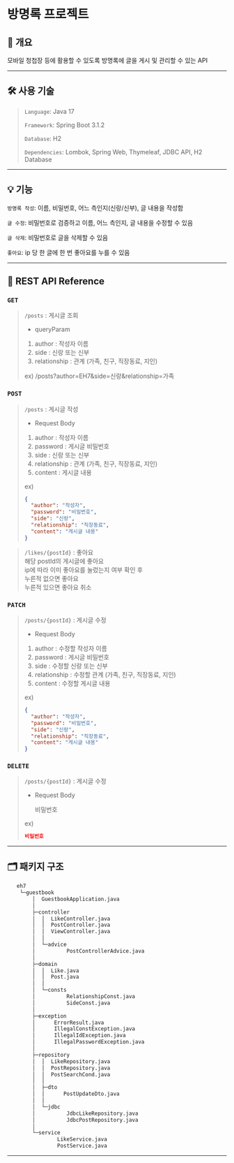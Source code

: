 방명록 프로젝트
==========

## 💬 개요
모바일 청첩장 등에 활용할 수 있도록 방명록에 글을 게시 및 관리할 수 있는 API

----------

## 🛠 사용 기술
> `Language`: Java 17
>
> `Framework`: Spring Boot 3.1.2
> 
> `Database`: H2
> 
> `Dependencies`: Lombok, Spring Web, Thymeleaf, JDBC API, H2 Database

----------

## 💡 기능
`방명록 작성`: 이름, 비밀번호, 어느 측인지(신랑/신부), 글 내용을 작성함

`글 수정`: 비밀번호로 검증하고 이름, 어느 측인지, 글 내용을 수정할 수 있음

`글 삭제`: 비밀번호로 글을 삭제할 수 있음

`좋아요`: ip 당 한 글에 한 번 좋아요를 누를 수 있음

----------

## 🚪 REST API Reference

### `GET`
> `/posts` : 게시글 조회<br>
> - queryParam
> 1. author : 작성자 이름
> 2. side : 신랑 또는 신부
> 3. relationship : 관계 (가족, 친구, 직장동료, 지인)
> 
> ex) /posts?author=EH7&side=신랑&relationship=가족

### `POST`
> `/posts` : 게시글 작성<br>
> - Request Body
> 1. author : 작성자 이름
> 2. password : 게시글 비밀번호
> 3. side : 신랑 또는 신부
> 4. relationship : 관계 (가족, 친구, 직장동료, 지인)
> 5. content : 게시글 내용
> 
> ex)
> ```json
> {
>   "author": "작성자",
>   "password": "비밀번호",
>   "side": "신랑",
>   "relationship": "직장동료",
>   "content": "게시글 내용"
> }
> ```

> `/likes/{postId}` : 좋아요<br>
> 해당 postId의 게시글에 좋아요<br>
> ip에 따라 이미 좋아요를 눌렀는지 여부 확인 후<br>
> 누른적 없으면 좋아요<br>
> 누른적 있으면 좋아요 취소

### `PATCH`
> `/posts/{postId}` : 게시글 수정<br>
> - Request Body
> 1. author : 수정할 작성자 이름
> 2. password : 게시글 비밀번호
> 3. side : 수정할 신랑 또는 신부
> 4. relationship : 수정할 관계 (가족, 친구, 직장동료, 지인)
> 5. content : 수정할 게시글 내용
> 
> ex)
> ```json
> {
>   "author": "작성자",
>   "password": "비밀번호",
>   "side": "신랑",
>   "relationship": "직장동료",
>   "content": "게시글 내용"
> }
> ```

### `DELETE`
> `/posts/{postId}` : 게시글 수정<br>
> - Request Body
> 
>   비밀번호
> 
> ex)
> ```json
> 비밀번호
> ```

----------

## 🗂 패키지 구조

```bash
   eh7
    └─guestbook
        │  GuestbookApplication.java
        │
        ├─controller
        │  │  LikeController.java
        │  │  PostController.java
        │  │  ViewController.java
        │  │
        │  └─advice
        │          PostControllerAdvice.java
        │
        ├─domain
        │  │  Like.java
        │  │  Post.java
        │  │
        │  └─consts
        │          RelationshipConst.java
        │          SideConst.java
        │
        ├─exception
        │      ErrorResult.java
        │      IllegalConstException.java
        │      IllegalIdException.java
        │      IllegalPasswordException.java
        │
        ├─repository
        │  │  LikeRepository.java
        │  │  PostRepository.java
        │  │  PostSearchCond.java
        │  │
        │  ├─dto
        │  │      PostUpdateDto.java
        │  │
        │  └─jdbc
        │          JdbcLikeRepository.java
        │          JdbcPostRepository.java
        │
        └─service
                LikeService.java
                PostService.java
```

----------
